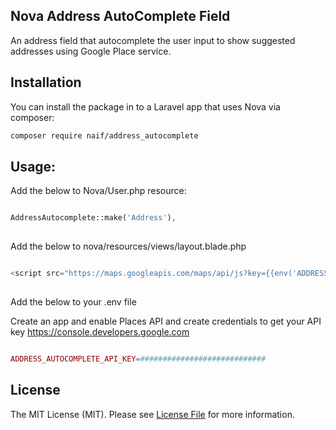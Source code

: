 ## Nova Address AutoComplete Field

An address field that autocomplete the user input to show suggested addresses using Google Place service.

## Installation

You can install the package in to a Laravel app that uses Nova via composer:

```bash
composer require naif/address_autocomplete
```

## Usage:
Add the below to Nova/User.php resource:

```php

AddressAutocomplete::make('Address'),
                
```

Add the below to nova/resources/views/layout.blade.php

```php

<script src="https://maps.googleapis.com/maps/api/js?key={{env('ADDRESS_AUTOCOMPLETE_API_KEY')}}&libraries=places"></script>
             
```

Add the below to your .env file

Create an app and enable Places API and create credentials to get your API key
https://console.developers.google.com

```php

ADDRESS_AUTOCOMPLETE_API_KEY=############################

```

## License

The MIT License (MIT). Please see [License File](LICENSE.md) for more information.
